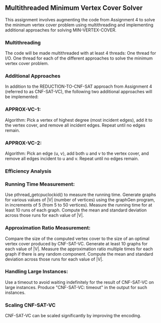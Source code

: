 
## Multithreaded Minimum Vertex Cover Solver
This assignment involves augmenting the code from Assignment 4 to solve the minimum vertex cover problem using multithreading and implementing additional approaches for solving MIN-VERTEX-COVER.

### Multithreading
The code will be made multithreaded with at least 4 threads:
One thread for I/O.
One thread for each of the different approaches to solve the minimum vertex cover problem.

### Additional Approaches
In addition to the REDUCTION-TO-CNF-SAT approach from Assignment 4 (referred to as CNF-SAT-VC), the following two additional approaches will be implemented:

### APPROX-VC-1:
Algorithm: Pick a vertex of highest degree (most incident edges), add it to the vertex cover, and remove all incident edges. Repeat until no edges remain.
### APPROX-VC-2:
Algorithm: Pick an edge ⟨u, v⟩, add both u and v to the vertex cover, and remove all edges incident to u and v. Repeat until no edges remain.

### Efficiency Analysis
### Running Time Measurement:
Use pthread_getcpuclockid() to measure the running time.
Generate graphs for various values of |V| (number of vertices) using the graphGen program, in increments of 5 (from 5 to 50 vertices).
Measure the running time for at least 10 runs of each graph.
Compute the mean and standard deviation across those runs for each value of |V|.

### Approximation Ratio Measurement:
Compare the size of the computed vertex cover to the size of an optimal vertex cover produced by CNF-SAT-VC.
Generate at least 10 graphs for each value of |V|.
Measure the approximation ratio multiple times for each graph if there is any random component.
Compute the mean and standard deviation across those runs for each value of |V|.

### Handling Large Instances:
Use a timeout to avoid waiting indefinitely for the result of CNF-SAT-VC on large instances.
Produce "CNF-SAT-VC: timeout" in the output for such instances.

### Scaling CNF-SAT-VC
CNF-SAT-VC can be scaled significantly by improving the encoding.